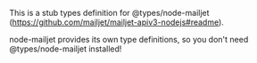 This is a stub types definition for @types/node-mailjet (https://github.com/mailjet/mailjet-apiv3-nodejs#readme).

node-mailjet provides its own type definitions, so you don't need @types/node-mailjet installed!